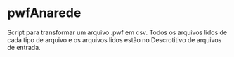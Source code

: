 # pwfAnarede

Script para transformar um arquivo .pwf em csv. Todos os arquivos lidos de cada tipo de arquivo e os arquivos lidos estão no Descrotitivo de arquivos de entrada. 

